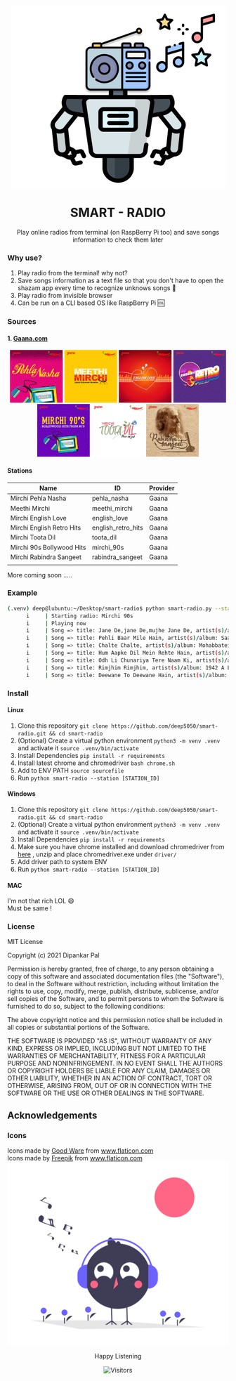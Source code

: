<div align=center>
<img align=center src=images/logo.png>
<h1 align=center>SMART - RADIO </h1>
<p align=center> Play online radios from terminal (on RaspBerry Pi too) and save songs information to check them later </p>
</div>

### Why use?

1. Play radio from the terminal! why not?
2. Save songs information as a text file so that you don't have to open the shazam app every time to recognize unknows songs :tada:
3. Play radio from invisible browser 
4. Can be run on a CLI based OS like RaspBerry Pi :cool:

### Sources

#### 1. [**Gaana.com**](https://gaana.com/radio/)

<p align=center>
<img src=./images/pehla_nasha.jpg height=120px>
<img src=./images/meethi_mirchi.jpg height=120px>
<img src=./images/english_love.jpg height=120px>
<img src=./images/english_retro.jpg height=120px>
<img src=./images/mirchi_90s.jpg height=120px>
<img src=./images/toota_dil.jpg height=120px>
<img src=./images/rabindra_sangeet.jpg height=120px>

</p>

#### Stations

| Name                      | ID                 | Provider |
| ------------------------- | ------------------ | -------- |
| Mirchi Pehla Nasha        | pehla_nasha        | Gaana    |
| Meethi Mirchi             | meethi_mirchi      | Gaana    |
| Mirchi English Love       | english_love       | Gaana    |
| Mirchi English Retro Hits | english_retro_hits | Gaana    |
| Mirchi Toota Dil          | toota_dil          | Gaana    |
| Mirchi 90s Bollywood Hits | mirchi_90s         | Gaana    |
| Mirchi Rabindra Sangeet   | rabindra_sangeet   | Gaana    |
|                           |                    |          |

More coming soon .....

### Example

``` bash
(.venv) deep@lubuntu:~/Desktop/smart-radio$ python smart-radio.py --station mirchi_90s
      i     | Starting radio: Mirchi 90s
      i     | Playing now
      i     | Song => title: Jane De,jane De,mujhe Jane De, artist(s)/album: Shola Aur Shabnam
      i     | Song => title: Pehli Baar Mile Hain, artist(s)/album: Saajan
      i     | Song => title: Chalte Chalte, artist(s)/album: Mohabbatein
      i     | Song => title: Hum Aapke Dil Mein Rehte Hain, artist(s)/album: Hum Aapke Dil Mein Rehte Hain
      i     | Song => title: Odh Li Chunariya Tere Naam Ki, artist(s)/album: Pyaar Kiya To Darna Kya
      i     | Song => title: Rimjhim Rimjhim, artist(s)/album: 1942 A Love Story
      i     | Song => title: Deewane To Deewane Hain, artist(s)/album: Deewane To Deewane Hain
```

### Install

#### Linux

1. Clone this repository `git clone https://github.com/deep5050/smart-radio.git && cd smart-radio`
2. (Optional) Create a virtual python environment `python3 -m venv .venv` and activate it `source .venv/bin/activate`
3. Install Dependencies `pip install -r requirements`
4. Install latest chrome and chromedriver `bash chrome.sh`
5. Add to ENV PATH `source sourcefile`
6. Run `python smart-radio --station [STATION_ID]`

#### Windows

1. Clone this repository `git clone https://github.com/deep5050/smart-radio.git && cd smart-radio`
2. (Optional) Create a virtual python environment `python3 -m venv .venv` and activate it `source .venv/bin/activate`
3. Install Dependencies `pip install -r requirements`
4. Make sure you have chrome installed and download chromedriver from [here](http://chromedriver.chromium.org/downloads) , unzip  and place chromedriver.exe  under `driver/`
5. Add driver path to system ENV
5.  Run `python smart-radio --station [STATION_ID]`

#### MAC

I'm not that rich LOL :smile:  
Must be same !

### License

MIT License

Copyright (c) 2021 Dipankar Pal

Permission is hereby granted, free of charge, to any person obtaining a copy
of this software and associated documentation files (the "Software"), to deal
in the Software without restriction, including without limitation the rights
to use, copy, modify, merge, publish, distribute, sublicense, and/or sell
copies of the Software, and to permit persons to whom the Software is
furnished to do so, subject to the following conditions:

The above copyright notice and this permission notice shall be included in all
copies or substantial portions of the Software.

THE SOFTWARE IS PROVIDED "AS IS", WITHOUT WARRANTY OF ANY KIND, EXPRESS OR
IMPLIED, INCLUDING BUT NOT LIMITED TO THE WARRANTIES OF MERCHANTABILITY,
FITNESS FOR A PARTICULAR PURPOSE AND NONINFRINGEMENT. IN NO EVENT SHALL THE
AUTHORS OR COPYRIGHT HOLDERS BE LIABLE FOR ANY CLAIM, DAMAGES OR OTHER
LIABILITY, WHETHER IN AN ACTION OF CONTRACT, TORT OR OTHERWISE, ARISING FROM,
OUT OF OR IN CONNECTION WITH THE SOFTWARE OR THE USE OR OTHER DEALINGS IN THE
SOFTWARE.


## Acknowledgements
### Icons
<div>Icons made by <a href="https://www.flaticon.com/authors/good-ware" title="Good Ware">Good Ware</a> from <a href="https://www.flaticon.com/" title="Flaticon">www.flaticon.com</a>
</div>
<div>Icons made by <a href="https://www.freepik.com" title="Freepik">Freepik</a> from <a href="https://www.flaticon.com/" title="Flaticon">www.flaticon.com</a></div>

<div align=center>
<img src=images/footer.png>
<p align=center> Happy Listening </p>
<p align=center><img align=center  src="https://visitor-badge.laobi.icu/badge?page_id=deep5050.smart-radio" alt="Visitors">  </p>

</div>
